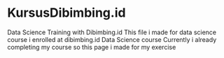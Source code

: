 # KursusDibimbing.id
Data Science Training with Dibimbing.id
This file i made for data science course i enrolled at dibimbing.id Data Science course
Currently i already completing my course so this page i made for my exercise 
